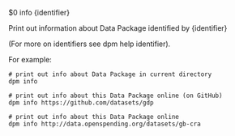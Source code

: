 $0 info {identifier}

Print out information about Data Package identified by {identifier}

(For more on identifiers see dpm help identifier).

For example:

    # print out info about Data Package in current directory
    dpm info

    # print out info about this Data Package online (on GitHub)
    dpm info https://github.com/datasets/gdp

    # print out info about this Data Package online
    dpm info http://data.openspending.org/datasets/gb-cra

